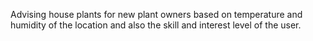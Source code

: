 Advising house plants for new plant owners based on temperature and humidity of the location and also the skill and interest level of the user.
